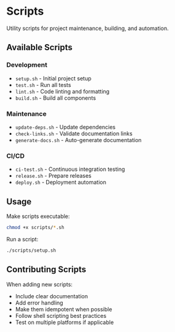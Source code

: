 # Scripts

Utility scripts for project maintenance, building, and automation.

## Available Scripts

### Development
- `setup.sh` - Initial project setup
- `test.sh` - Run all tests
- `lint.sh` - Code linting and formatting
- `build.sh` - Build all components

### Maintenance
- `update-deps.sh` - Update dependencies
- `check-links.sh` - Validate documentation links
- `generate-docs.sh` - Auto-generate documentation

### CI/CD
- `ci-test.sh` - Continuous integration testing
- `release.sh` - Prepare releases
- `deploy.sh` - Deployment automation

## Usage

Make scripts executable:
```bash
chmod +x scripts/*.sh
```

Run a script:
```bash
./scripts/setup.sh
```

## Contributing Scripts

When adding new scripts:
- Include clear documentation
- Add error handling
- Make them idempotent when possible
- Follow shell scripting best practices
- Test on multiple platforms if applicable